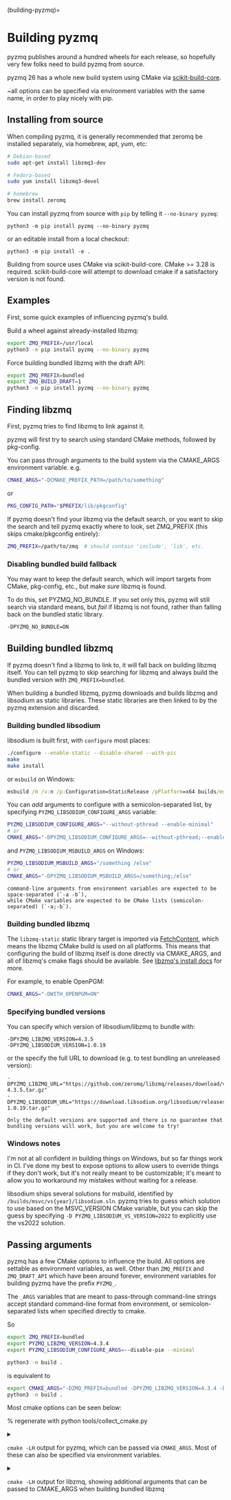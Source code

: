 (building-pyzmq)=

# Building pyzmq

pyzmq publishes around a hundred wheels for each release, so hopefully very few folks need to build pyzmq from source.

pyzmq 26 has a whole new build system using CMake via [scikit-build-core].

~all options can be specified via environment variables with the same name, in order to play nicely with pip.

## Installing from source

When compiling pyzmq, it is generally recommended that zeromq be installed separately, via homebrew, apt, yum, etc:

```bash
# Debian-based
sudo apt-get install libzmq3-dev

# Fedora-based
sudo yum install libzmq3-devel

# homebrew
brew install zeromq
```

You can install pyzmq from source with `pip` by telling it `--no-binary pyzmq`:

```
python3 -m pip install pyzmq --no-binary pyzmq
```

or an editable install from a local checkout:

```
python3 -m pip install -e .
```

Building from source uses CMake via scikit-build-core.
CMake >= 3.28 is required.
scikit-build-core will attempt to download cmake if a satisfactory version is not found.

## Examples

First, some quick examples of influencing pyzmq's build.

Build a wheel against already-installed libzmq:

```bash
export ZMQ_PREFIX=/usr/local
python3 -m pip install pyzmq --no-binary pyzmq
```

Force building bundled libzmq with the draft API:

```bash
export ZMQ_PREFIX=bundled
export ZMQ_BUILD_DRAFT=1
python3 -m pip install pyzmq --no-binary pyzmq
```

## Finding libzmq

First, pyzmq tries to find libzmq to link against it.

pyzmq will first try to search using standard CMake methods, followed by pkg-config.

You can pass through arguments to the build system via the CMAKE_ARGS environment variable.
e.g.

```bash
CMAKE_ARGS="-DCMAKE_PREFIX_PATH=/path/to/something"
```

or

```bash
PKG_CONFIG_PATH="$PREFIX/lib/pkgconfig"
```

If pyzmq doesn't find your libzmq via the default search, or you want to skip the search and tell pyzmq exactly where to look, set ZMQ_PREFIX (this skips cmake/pkgconfig entirely):

```bash
ZMQ_PREFIX=/path/to/zmq  # should contain 'include', 'lib', etc.
```

### Disabling bundled build fallback

You may want to keep the default search,
which will import targets from CMake, pkg-config, etc.,
but make _sure_ libzmq is found.

To do this, set PYZMQ_NO_BUNDLE.
If you set only this, pyzmq will still search via standard means, but _fail_ if libzmq is not found, rather than falling back on the bundled static library.

```bash
-DPYZMQ_NO_BUNDLE=ON
```

## Building bundled libzmq

If pyzmq doesn't find a libzmq to link to, it will fall back on building libzmq itself.
You can tell pyzmq to skip searching for libzmq and always build the bundled version with `ZMQ_PREFIX=bundled`.

When building a bundled libzmq, pyzmq downloads and builds libzmq and libsodium as static libraries.
These static libraries are then linked to by the pyzmq extension and discarded.

### Building bundled libsodium

libsodium is built first, with `configure` most places:

```bash
./configure --enable-static --disable-shared --with-pic
make
make install
```

or `msbuild` on Windows:

```bat
msbuild /m /v:n /p:Configuration=StaticRelease /pPlatform=x64 builds/msvc/vs2022/libsodium.sln
```

You can _add_ arguments to configure with a semicolon-separated list, by specifying `PYZMQ_LIBSODIUM_CONFIGURE_ARGS` variable:

```bash
PYZMQ_LIBSODIUM_CONFIGURE_ARGS="--without-pthread --enable-minimal"
# or
CMAKE_ARGS="-DPYZMQ_LIBSODIUM_CONFIGURE_ARGS=--without-pthread;--enable-minimal"
```

and `PYZMQ_LIBSODIUM_MSBUILD_ARGS` on Windows:

```bash
PYZMQ_LIBSODIUM_MSBUILD_ARGS="/something /else"
# or
CMAKE_ARGS="-DPYZMQ_LIBSODIUM_MSBUILD_ARGS=/something;/else"
```

```{note}
command-line arguments from environment variables are expected to be space-separated (`-a -b`),
while CMake variables are expected to be CMake lists (semicolon-separated) (`-a;-b`).
```

### Building bundled libzmq

The `libzmq-static` static library target is imported via [FetchContent], which means the libzmq CMake build is used on all platforms.
This means that configuring the build of libzmq itself is done directly via CMAKE_ARGS,
and all of libzmq's cmake flags should be available.
See [libzmq's install docs](https://github.com/zeromq/libzmq/blob/HEAD/INSTALL) for more.

For example, to enable OpenPGM:

```bash
CMAKE_ARGS="-DWITH_OPENPGM=ON"
```

### Specifying bundled versions

You can specify which version of libsodium/libzmq to bundle with:

```
-DPYZMQ_LIBZMQ_VERSION=4.3.5
-DPYZMQ_LIBSODIUM_VERSION=1.0.19
```

or the specify the full URL to download (e.g. to test bundling an unreleased version):

```
-DPYZMQ_LIBZMQ_URL="https://github.com/zeromq/libzmq/releases/download/v4.3.5/zeromq-4.3.5.tar.gz"
-DPYZMQ_LIBSODIUM_URL="https://download.libsodium.org/libsodium/releases/libsodium-1.0.19.tar.gz"
```

```{warning}
Only the default versions are supported and there is no guarantee that bundling versions will work, but you are welcome to try!
```

### Windows notes

I'm not at all confident in building things on Windows, but so far things work in CI.
I've done my best to expose options to allow users to override things if they don't work,
but it's not really meant to be customizable; it's meant to allow you to workaround my mistakes without waiting for a release.

libsodium ships several solutions for msbuild, identified by `/builds/msvc/vs{year}/libsodium.sln`.
pyzmq tries to guess which solution to use based on the MSVC_VERSION CMake variable,
but you can skip the guess by specifying `-D PYZMQ_LIBSODIUM_VS_VERSION=2022` to explicitly use the vs2022 solution.

## Passing arguments

pyzmq has a few CMake options to influence the build. All options are settable as environment variables, as well.
Other than `ZMQ_PREFIX` and `ZMQ_DRAFT_API` which have been around forever, environment variables for building pyzmq have the prefix `PYZMQ_`.

The `_ARGS` variables that are meant to pass-through command-line strings accept standard command-line format from environment, or semicolon-separated lists when specified directly to cmake.

So

```bash
export ZMQ_PREFIX=bundled
export PYZMQ_LIBZMQ_VERSION=4.3.4
export PYZMQ_LIBSODIUM_CONFIGURE_ARGS=--disable-pie --minimal

python3 -m build .
```

is equivalent to

```bash
export CMAKE_ARGS="-DZMQ_PREFIX=bundled -DPYZMQ_LIBZMQ_VERSION=4.3.4 -DPYZMQ_LIBSODIUM_CONFIGURE_ARGS=--disable-pie;--minimal"
python3 -m build .
```

Most cmake options can be seen below:

% regenerate with python tools/collect_cmake.py

<details>
<summary>

`cmake -LH` output for pyzmq, which can be passed via `CMAKE_ARGS`.
Most of these can also be specified via environment variables.

</summary>

```bash
# Path to a program.
CYTHON:FILEPATH=$PREFIX/bin/cython

# semicolon-separated list of arguments to pass to ./configure for bundled libsodium
PYZMQ_LIBSODIUM_CONFIGURE_ARGS:STRING=

# semicolon-separated list of arguments to pass to msbuild for bundled libsodium
PYZMQ_LIBSODIUM_MSBUILD_ARGS:STRING=

# full URL to download bundled libsodium
PYZMQ_LIBSODIUM_URL:STRING=

# libsodium version when bundling
PYZMQ_LIBSODIUM_VERSION:STRING=1.0.19

# Visual studio solution version for bundled libsodium (default: detect from MSVC_VERSION)
PYZMQ_LIBSODIUM_VS_VERSION:STRING=

# full URL to download bundled libzmq
PYZMQ_LIBZMQ_URL:STRING=

# libzmq version when bundling
PYZMQ_LIBZMQ_VERSION:STRING=4.3.5

# Prohibit building bundled libzmq. Useful for repackaging, to allow default search for libzmq and requiring it to succeed.
PYZMQ_NO_BUNDLE:BOOL=OFF

# whether to build the libzmq draft API
ZMQ_DRAFT_API:BOOL=OFF

# libzmq installation prefix or 'bundled'
ZMQ_PREFIX:STRING=auto

# The directory containing a CMake configuration file for ZeroMQ.
ZeroMQ_DIR:PATH=$PREFIX/lib/cmake/ZeroMQ
```

</details>

<details>
<summary>

`cmake -LH` output for libzmq, showing additional arguments
that can be passed to CMAKE_ARGS when building bundled libzmq

</summary>

```bash
# Path to a program.
A2X_EXECUTABLE:FILEPATH=A2X_EXECUTABLE-NOTFOUND

# Choose polling system for zmq_poll(er)_*. valid values are
# poll or select [default=poll unless POLLER=select]
API_POLLER:STRING=

# Whether or not to build the shared object
BUILD_SHARED:BOOL=ON

# Whether or not to build the static archive
BUILD_STATIC:BOOL=ON

# Whether or not to build the tests
BUILD_TESTS:BOOL=ON

# Build with static analysis(make take very long)
ENABLE_ANALYSIS:BOOL=OFF

# Build with address sanitizer
ENABLE_ASAN:BOOL=OFF

# Run tests that require sudo and capsh (for cap_net_admin)
ENABLE_CAPSH:BOOL=OFF

# Include Clang
ENABLE_CLANG:BOOL=ON

# Enables cpack rules
ENABLE_CPACK:BOOL=ON

# Enable CURVE security
ENABLE_CURVE:BOOL=OFF

# Build and install draft classes and methods
ENABLE_DRAFTS:BOOL=ON

# Enable/disable eventfd
ENABLE_EVENTFD:BOOL=OFF

# Build using compiler intrinsics for atomic ops
ENABLE_INTRINSICS:BOOL=OFF

# Automatically close libsodium randombytes. Not threadsafe without getrandom()
ENABLE_LIBSODIUM_RANDOMBYTES_CLOSE:BOOL=ON

# Build with empty ZMQ_EXPORT macro, bypassing platform-based automated detection
ENABLE_NO_EXPORT:BOOL=OFF

# Enable precompiled headers, if possible
ENABLE_PRECOMPILED:BOOL=ON

# Use radix tree implementation to manage subscriptions
ENABLE_RADIX_TREE:BOOL=ON

# Build with thread sanitizer
ENABLE_TSAN:BOOL=OFF

# Build with undefined behavior sanitizer
ENABLE_UBSAN:BOOL=OFF

# Enable WebSocket transport
ENABLE_WS:BOOL=ON

#
LIBZMQ_PEDANTIC:BOOL=ON

#
LIBZMQ_WERROR:BOOL=OFF

# Choose polling system for I/O threads. valid values are
# kqueue, epoll, devpoll, pollset, poll or select [default=autodetect]
POLLER:STRING=

# Path to a library.
RT_LIBRARY:FILEPATH=RT_LIBRARY-NOTFOUND

# Build html docs
WITH_DOCS:BOOL=ON

# Use libbsd instead of builtin strlcpy
WITH_LIBBSD:BOOL=ON

# Use libsodium
WITH_LIBSODIUM:BOOL=OFF

# Use static libsodium library
WITH_LIBSODIUM_STATIC:BOOL=OFF

# Enable militant assertions
WITH_MILITANT:BOOL=OFF

# Build with support for NORM
WITH_NORM:BOOL=OFF

# Use NSS instead of builtin sha1
WITH_NSS:BOOL=OFF

# Build with support for OpenPGM
WITH_OPENPGM:BOOL=OFF

# Build with perf-tools
WITH_PERF_TOOL:BOOL=ON

# Use TLS for WSS support
WITH_TLS:BOOL=ON

# Build with support for VMware VMCI socket
WITH_VMCI:BOOL=OFF

# install path for ZeroMQConfig.cmake
ZEROMQ_CMAKECONFIG_INSTALL_DIR:STRING=lib/cmake/ZeroMQ

# ZeroMQ library
ZEROMQ_LIBRARY:STRING=libzmq

# Build as OS X framework
ZMQ_BUILD_FRAMEWORK:BOOL=OFF

# Build the tests for ZeroMQ
ZMQ_BUILD_TESTS:BOOL=ON

# Choose condition_variable_t implementation. Valid values are
# stl11, win32api, pthreads, none [default=autodetect]
ZMQ_CV_IMPL:STRING=stl11

# Output zmq library base name
ZMQ_OUTPUT_BASENAME:STRING=zmq
```

</details>

[fetchcontent]: https://cmake.org/cmake/help/latest/module/FetchContent.html
[scikit-build-core]: https://scikit-build-core.readthedocs.io

